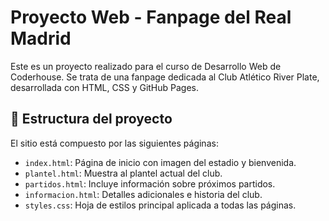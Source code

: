 # Proyecto Web - Fanpage del Real Madrid

Este es un proyecto realizado para el curso de Desarrollo Web de Coderhouse. Se trata de una fanpage dedicada al Club Atlético River Plate, desarrollada con HTML, CSS y GitHub Pages.

## 🧱 Estructura del proyecto

El sitio está compuesto por las siguientes páginas:

- `index.html`: Página de inicio con imagen del estadio y bienvenida.
- `plantel.html`: Muestra al plantel actual del club.
- `partidos.html`: Incluye información sobre próximos partidos.
- `informacion.html`: Detalles adicionales e historia del club.
- `styles.css`: Hoja de estilos principal aplicada a todas las páginas.
